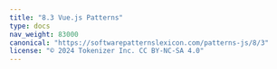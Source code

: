 ```yaml
---
title: "8.3 Vue.js Patterns"
type: docs
nav_weight: 83000
canonical: "https://softwarepatternslexicon.com/patterns-js/8/3"
license: "© 2024 Tokenizer Inc. CC BY-NC-SA 4.0"
---
```


